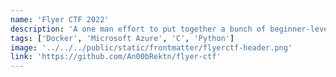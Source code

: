 ```yaml
---
name: 'Flyer CTF 2022'
description: 'A one man effort to put together a bunch of beginner-level CTF challenges for a local university event.'
tags: ['Docker', 'Microsoft Azure', 'C', 'Python']
image: '../../../public/static/frontmatter/flyerctf-header.png'
link: 'https://github.com/An00bRektn/flyer-ctf'
---
```

